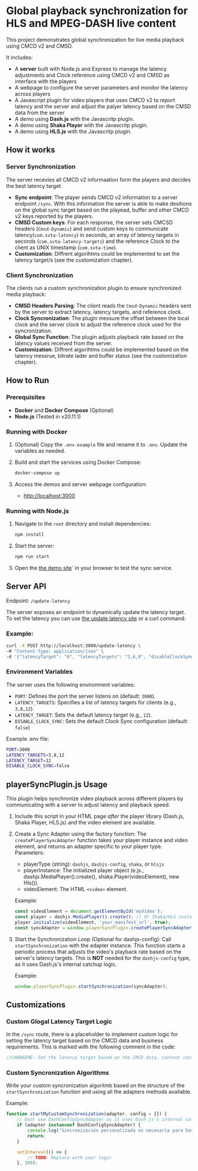 # Global playback synchronization for HLS and MPEG-DASH live content

This project demonstrates global synchronization for live media playback using CMCD v2 and CMSD. 

It includes:
- A **server** built with Node.js and Express to manage the latency adjustments and Clock reference using CMCD v2 and CMSD as interface with the players
- A webpage to configure the server parameters and monitor the latency across players
- A Javascript plugin for video players that uses CMCD v2 to report latency and the server and adjust the palyer latency based on the CMSD data from the server 
- A demo using **Dash.js** with the Javascritp plugin.
- A demo using **Shaka Player** with the Javascritp plugin.
- A demo using **HLS.js** with the Javascritp plugin.

## How it works

### Server Synchronization
The server recevies all CMCD v2 informaation form the players and decides the best latency target.
- **Sync endpoint**: The player sends CMCD v2 information to a server endpoint `/sync`. With this information the server is able to make desitions on the global sync target based on the playead, buffer and other CMCD v2 keys reported by the players.
- **CMSD Custom keys**: For each response, the server sets CMCSD headers (`Cmsd-Dynamic`) and send custom keys to communicate latency(`com.svta-latency`) in seconds, an array of latency targets in seconds (`com.svta-latency-targets`) and the reference Clock to the client as UNIX timestamp (`com.svta-time`). 
- **Customization**: Diffrent algorihtms could be implemented to set the latency target/s (see the customization chapter).

### Client Synchronization
The clients run a custom synchronization plugin to ensure synchronized media playback:
- **CMSD Headers Parsing**: The client reads the `Cmsd-Dynamic` headers sent by the server to extract latency, latency targets, and reference clock.
- **Clock Syncronization**: The plugin messure the offset between the local clock and the server clock to adjust the reference clock used for the syncronization.
- **Global Sync Function**: The plugin adjusts playback rate based on the latency values received from the server. 
- **Customization**: Diffrent algorihtms could be implemented based on the latency messrue, bitrate lader and buffer status (see the customization chapter).
 
## How to Run

### Prerequisites
- **Docker** and **Docker Compose** (Optional)
- **Node.js** (Tested in v20.11.1)

### Running with Docker
1. (Optional) Copy the `.env-example` file and rename it to `.env`. Update the variables as needed.

2. Build and start the services using Docker Compose:
   ```bash
   docker-compose up
   ```

3. Access the demos and server webpage configuration:
   - [http://localhost:3000](http://localhost:3000)

### Running with Node.js
1. Navigate to the `root` directory and install dependencies:
   ```bash
   npm install
   ```
2. Start the server:
   ```bash
   npm run start
   ```
3. Open the [the demo site](http://localhost:3000)` in your browser to test the sync service.

## Server API
Endpoint: `/update-latency`

The server exposes an endpoint to dynamically update the latency target. To set the latency you can use [the update latency site](http://localhost:3000/update-latency) or a curl command:

### Example:
```bash
curl -X POST http://localhost:3000/update-latency \
-H "Content-Type: application/json" \
-d '{"latencyTarget": "6", "latencyTargets": "3,6,9", "disableClockSync": false}'
```

### Environment Variables
The server uses the following environment variables:

- `PORT`: Defines the port the server listens on (default: `3000`).
- `LATENCY_TARGETS`: Specifies a list of latency targets for clients (e.g., `3,8,12`).
- `LATENCY_TARGET`: Sets the default latency target (e.g., `12`).
- `DISABLE_CLOCK_SYNC`: Sets the default Clock Sync configuration (default: `false`)

Example .env file:
```bash
PORT=3000
LATENCY_TARGETS=3,8,12
LATENCY_TARGET=12
DISABLE_CLOCK_SYNC=false
```

## playerSyncPlugin.js Usage
This plugin helps synchronize video playback across different players
by communicating with a server to adjust latency and playback speed.

1. Include this script in your HTML page *after* the player library
   (Dash.js, Shaka Player, HLS.js) and the video element are available.
2. Create a Sync Adapter using the factory function:
   The `createPlayerSyncAdapter` function takes your player instance
   and video element, and returns an adapter specific to your player type.
   Parameters:
   - playerType (string): `dashjs`, `dashjs-config`, `shaka`, or `hlsjs`
   - playerInstance: The initialized player object (e.js., dashjs.MediaPlayer().create(), shaka.Player(videoElement), new Hls()).
   - videoElement: The HTML `<video>` element.
   
   Example:
   ```Javascript
   const videoElement = document.getElementById('myVideo');
   const player = dashjs.MediaPlayer().create(); // Or Shaka/HLS instance
   player.initialize(videoElement, 'your_manifest_url', true);
   const syncAdapter = window.playerSyncPlugin.createPlayerSyncAdapter('dashjs', player, videoElement);
   ```

3. Start the Synchronization Loop (Optional for dashjs-config):
   Call `startSynchronization` with the adapter instance. This function
   starts a periodic process that adjusts the video's playback rate
   based on the server's latency targets. This is **NOT** needed for the
   `dashjs-config` type, as it uses Dash.js's internal catchup logic.
   
   Example:
   ```Javascript
   window.playerSyncPlugin.startSynchronization(syncAdapter);
   ```

## Customizations

### Custom Glogal Latency Target Logic
In the `/sync` route, there is a placeholder to implement custom logic for setting the latency target based on the CMCD data and business requirements. This is marked with the following comment in the code:

```javascript
//CHANGEME: Set the latency target based on the CMCD data, content configuration and other business rules
```

### Custom Syncronization Algorithms
Write your custom syncronization algoritmb based on the structure of the `startSynchronization` function and using all the adapters methods available.

Example:
```Javascript
function startMyCustomSynchronization(adapter, config = {}) {
    // Dont use DashConfigSyncAdapter as it uses Dash.js's internal catchup logic
    if (adapter instanceof DashConfigSyncAdapter) {
        console.log("Sincronización personalizada no necesaria para DashConfigSyncAdapter.");
        return;
    }

    setInterval(() => {
        // TODO: Replace with your logic
    }, 100);
```